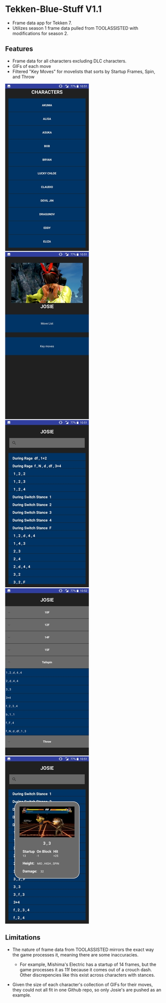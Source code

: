 # Tekken-Blue-Stuff V1.1

+ Frame data app for Tekken 7.
+ Utilizes season 1 frame data pulled from TOOLASSISTED with modifications for season 2.

## Features
+ Frame data for all characters excluding DLC characters.
+ GIFs of each move
+ Filtered "Key Moves" for movelists that sorts by Startup Frames, Spin, and Throw


![readme_charlist](https://github.com/bhoang9/Tekken-Blue-Stuff/blob/master/app/src/main/assets/readme_images/readme_charlist.png)
![readme_character](https://github.com/bhoang9/Tekken-Blue-Stuff/blob/master/app/src/main/assets/readme_images/readme_character.png)
![readme_movelist](https://github.com/bhoang9/Tekken-Blue-Stuff/blob/master/app/src/main/assets/readme_images/readme_movelist.png)
![readme_keymove](https://github.com/bhoang9/Tekken-Blue-Stuff/blob/master/app/src/main/assets/readme_images/readme_keymove.png)
![readme_gif](https://github.com/bhoang9/Tekken-Blue-Stuff/blob/master/app/src/main/assets/readme_images/readme_gif.png)

## Limitations
+ The nature of frame data from TOOLASSISTED mirrors the exact way the game processes it,
meaning there are some inaccuracies.

   * For example, Mishima's Electric has a startup of 14 frames, but the game processes it as
   11f because it comes out of a crouch dash. Other discrepencies like this exist across
   characters with stances.
+ Given the size of each character's collection of GIFs for their moves, they could not all
fit in one Github repo, so only Josie's are pushed as an example.


